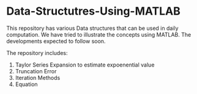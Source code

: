 # Data-Structutres-Using-MATLAB

This repository has various Data structures that can be used in daily computation. We have tried to illustrate the concepts using MATLAB. The developments expected to follow soon. 


The repository includes:
1. Taylor Series Expansion to estimate expoenential value
2. Truncation Error
3. Iteration Methods
4. Equation 
